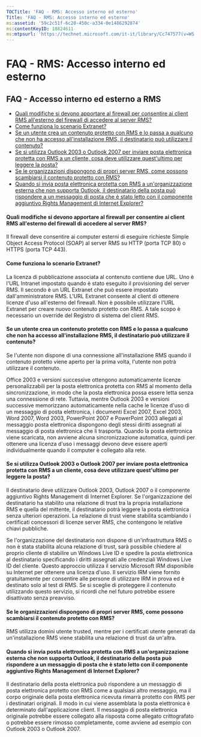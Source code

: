```yaml
---
TOCTitle: 'FAQ - RMS: Accesso interno ed esterno'
Title: 'FAQ - RMS: Accesso interno ed esterno'
ms:assetid: '59c2c51f-6c20-450c-a334-0e1486292074'
ms:contentKeyID: 18824611
ms:mtpsurl: 'https://technet.microsoft.com/it-it/library/Cc747577(v=WS.10)'
---
```


FAQ - RMS: Accesso interno ed esterno
=====================================

FAQ - Accesso interno ed esterno a RMS
--------------------------------------

-   [Quali modifiche si devono apportare al firewall per consentire ai client RMS all'esterno del firewall di accedere al server RMS?](#bkmk_37)
-   [Come funziona lo scenario Extranet?](#bkmk_38)
-   [Se un utente crea un contenuto protetto con RMS e lo passa a qualcuno che non ha accesso all'installazione RMS, il destinatario può utilizzare il contenuto?](#bkmk_39)
-   [Se si utilizza Outlook 2003 o Outlook 2007 per inviare posta elettronica protetta con RMS a un cliente, cosa deve utilizzare quest'ultimo per leggere la posta?](#bkmk_40)
-   [Se le organizzazioni dispongono di propri server RMS, come possono scambiarsi il contenuto protetto con RMS?](#bkmk_41)
-   [Quando si invia posta elettronica protetta con RMS a un'organizzazione esterna che non supporta Outlook, il destinatario della posta può rispondere a un messaggio di posta che è stato letto con il componente aggiuntivo Rights Management di Internet Explorer?](#bkmk_42)

<span id="BKMK_37"></span>
#### Quali modifiche si devono apportare al firewall per consentire ai client RMS all'esterno del firewall di accedere al server RMS?

Il firewall deve consentire ai computer esterni di eseguire richieste Simple Object Access Protocol (SOAP) al server RMS su HTTP (porta TCP 80) o HTTPS (porta TCP 443).

<span id="BKMK_38"></span>
#### Come funziona lo scenario Extranet?

La licenza di pubblicazione associata al contenuto contiene due URL. Uno è l'URL Intranet impostato quando è stato eseguito il provisioning del server RMS. Il secondo è un URL Extranet che può essere impostato dall'amministratore RMS. L'URL Extranet consente al client di ottenere licenze d'uso all'esterno del firewall. Non è possibile utilizzare l'URL Extranet per creare nuovo contenuto protetto con RMS. A tale scopo è necessario un override del Registro di sistema del client RMS.

<span id="BKMK_39"></span>
#### Se un utente crea un contenuto protetto con RMS e lo passa a qualcuno che non ha accesso all'installazione RMS, il destinatario può utilizzare il contenuto?

Se l'utente non dispone di una connessione all'installazione RMS quando il contenuto protetto viene aperto per la prima volta, l'utente non potrà utilizzare il contenuto.

Office 2003 e versioni successive ottengono automaticamente licenze personalizzabili per la posta elettronica protetta con RMS al momento della sincronizzazione, in modo che la posta elettronica possa essere letta senza una connessione di rete. Tuttavia, mentre Outlook 2003 e versioni successive memorizzano automaticamente nella cache le licenze d'uso di un messaggio di posta elettronica, i documenti Excel 2007, Excel 2003, Word 2007, Word 2003, PowerPoint 2007 e PowerPoint 2003 allegati al messaggio posta elettronica dispongono degli stessi diritti assegnati al messaggio di posta elettronica che li trasporta. Quando la posta elettronica viene scaricata, non avviene alcuna sincronizzazione automatica, quindi per ottenere una licenza d'uso i messaggi devono deve essere aperti individualmente quando il computer è collegato alla rete.

<span id="BKMK_40"></span>
#### Se si utilizza Outlook 2003 o Outlook 2007 per inviare posta elettronica protetta con RMS a un cliente, cosa deve utilizzare quest'ultimo per leggere la posta?

Il destinatario deve utilizzare Outlook 2003, Outlook 2007 o il componente aggiuntivo Rights Management di Internet Explorer. Se l'organizzazione del destinatario ha stabilito una relazione di trust tra la propria installazione RMS e quella del mittente, il destinatario potrà leggere la posta elettronica senza ulteriori operazioni. La relazione di trust viene stabilita scambiando i certificati concessori di licenze server RMS, che contengono le relative chiavi pubbliche.

Se l'organizzazione del destinatario non dispone di un'infrastruttura RMS o non è stata stabilita alcuna relazione di trust, sarà possibile chiedere al proprio cliente di stabilire un Windows Live ID e spedire la posta elettronica al destinatario specificando i diritti assegnati alle credenziali Windows Live ID del cliente. Questo approccio utilizza il servizio Microsoft IRM disponibile su Internet per ottenere una licenza d'uso. Il servizio IRM viene fornito gratuitamente per consentire alle persone di utilizzare IRM in prova ed è destinato solo al test di RMS. Se si sceglie di proteggere il contenuto utilizzando questo servizio, si ricordi che nel futuro potrebbe essere disattivato senza preavviso.

<span id="BKMK_41"></span>
#### Se le organizzazioni dispongono di propri server RMS, come possono scambiarsi il contenuto protetto con RMS?

RMS utilizza domini utente trusted, mentre per i certificati utente generati da un'installazione RMS viene stabilita una relazione di trust da un'altra.

<span id="BKMK_42"></span>
#### Quando si invia posta elettronica protetta con RMS a un'organizzazione esterna che non supporta Outlook, il destinatario della posta può rispondere a un messaggio di posta che è stato letto con il componente aggiuntivo Rights Management di Internet Explorer?

Il destinatario della posta elettronica può rispondere a un messaggio di posta elettronica protetto con RMS come a qualsiasi altro messaggio, ma il corpo originale della posta elettronica ricevuta rimarrà protetto con RMS per i destinatari originali. Il modo in cui viene assemblata la posta elettronica è determinato dall'applicazione client. Il messaggio di posta elettronica originale potrebbe essere collegato alla risposta come allegato crittografato o potrebbe essere rimosso completamente, come avviene ad esempio con Outlook 2003 o Outlook 2007.
